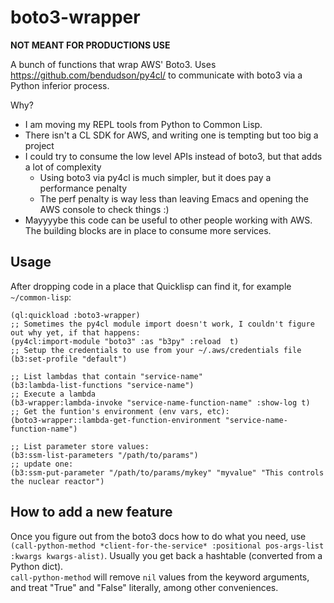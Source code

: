 # boto3-wrapper

**NOT MEANT FOR PRODUCTIONS USE**

A bunch of functions that wrap AWS' Boto3. Uses https://github.com/bendudson/py4cl/ to communicate with boto3 via a Python inferior process.

Why?

* I am moving my REPL tools from Python to Common Lisp.
* There isn't a CL SDK for AWS, and writing one is tempting but too big a project
* I could try to consume the low level APIs instead of boto3, but that adds a lot of complexity
  * Using boto3 via py4cl is much simpler, but it does pay a performance penalty
  * The perf penalty is way less than leaving Emacs and opening the AWS console to check things :)
* Mayyyybe this code can be useful to other people working with AWS. The building blocks are in place to consume more services.

## Usage

After dropping code in a place that Quicklisp can find it, for example `~/common-lisp`:

```common-lisp
(ql:quickload :boto3-wrapper)
;; Sometimes the py4cl module import doesn't work, I couldn't figure out why yet, if that happens:
(py4cl:import-module "boto3" :as "b3py" :reload  t)
;; Setup the credentials to use from your ~/.aws/credentials file
(b3:set-profile "default")

;; List lambdas that contain "service-name"
(b3:lambda-list-functions "service-name")
;; Execute a lambda
(b3-wrapper:lambda-invoke "service-name-function-name" :show-log t)
;; Get the funtion's environment (env vars, etc):
(boto3-wrapper::lambda-get-function-environment "service-name-function-name")

;; List parameter store values:
(b3:ssm-list-parameters "/path/to/params")
;; update one:
(b3:ssm-put-parameter "/path/to/params/mykey" "myvalue" "This controls the nuclear reactor")
```

## How to add a new feature

Once you figure out from the boto3 docs how to do what you need, use `(call-python-method *client-for-the-service* :positional pos-args-list :kwargs kwargs-alist)`. Usually you get back a hashtable (converted from a Python dict).  
`call-python-method` will remove `nil` values from the keyword arguments, and treat "True" and "False" literally, among other conveniences.  
